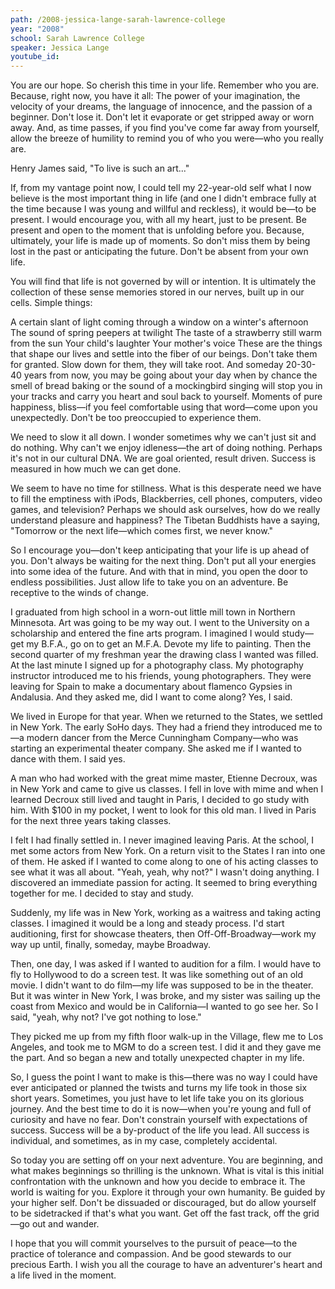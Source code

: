 ```yaml
---
path: /2008-jessica-lange-sarah-lawrence-college
year: "2008"
school: Sarah Lawrence College
speaker: Jessica Lange
youtube_id: 
---
```


You are our hope. So cherish this time in your life. Remember who you are. Because, right now, you have it all: The power of your imagination, the velocity of your dreams, the language of innocence, and the passion of a beginner. Don't lose it. Don't let it evaporate or get stripped away or worn away. And, as time passes, if you find you've come far away from yourself, allow the breeze of humility to remind you of who you were—who you really are.

Henry James said, "To live is such an art..."

If, from my vantage point now, I could tell my 22-year-old self what I now believe is the most important thing in life (and one I didn't embrace fully at the time because I was young and willful and reckless), it would be—to be present. I would encourage you, with all my heart, just to be present. Be present and open to the moment that is unfolding before you. Because, ultimately, your life is made up of moments. So don't miss them by being lost in the past or anticipating the future. Don't be absent from your own life.

You will find that life is not governed by will or intention. It is ultimately the collection of these sense memories stored in our nerves, built up in our cells. Simple things:

A certain slant of light coming through a window on a winter's afternoon
The sound of spring peepers at twilight
The taste of a strawberry still warm from the sun
Your child's laughter
Your mother's voice
These are the things that shape our lives and settle into the fiber of our beings. Don't take them for granted. Slow down for them, they will take root. And someday 20-30-40 years from now, you may be going about your day when by chance the smell of bread baking or the sound of a mockingbird singing will stop you in your tracks and carry you heart and soul back to yourself. Moments of pure happiness, bliss—if you feel comfortable using that word—come upon you unexpectedly. Don't be too preoccupied to experience them.

We need to slow it all down. I wonder sometimes why we can't just sit and do nothing. Why can't we enjoy idleness—the art of doing nothing. Perhaps it's not in our cultural DNA. We are goal oriented, result driven. Success is measured in how much we can get done.

We seem to have no time for stillness. What is this desperate need we have to fill the emptiness with iPods, Blackberries, cell phones, computers, video games, and television? Perhaps we should ask ourselves, how do we really understand pleasure and happiness? The Tibetan Buddhists have a saying, "Tomorrow or the next life—which comes first, we never know."

So I encourage you—don't keep anticipating that your life is up ahead of you. Don't always be waiting for the next thing. Don't put all your energies into some idea of the future. And with that in mind, you open the door to endless possibilities. Just allow life to take you on an adventure. Be receptive to the winds of change.

I graduated from high school in a worn-out little mill town in Northern Minnesota. Art was going to be my way out. I went to the University on a scholarship and entered the fine arts program. I imagined I would study—get my B.F.A., go on to get an M.F.A. Devote my life to painting. Then the second quarter of my freshman year the drawing class I wanted was filled. At the last minute I signed up for a photography class. My photography instructor introduced me to his friends, young photographers. They were leaving for Spain to make a documentary about flamenco Gypsies in Andalusia. And they asked me, did I want to come along? Yes, I said.

We lived in Europe for that year. When we returned to the States, we settled in New York. The early SoHo days. They had a friend they introduced me to—a modern dancer from the Merce Cunningham Company—who was starting an experimental theater company. She asked me if I wanted to dance with them. I said yes.

A man who had worked with the great mime master, Etienne Decroux, was in New York and came to give us classes. I fell in love with mime and when I learned Decroux still lived and taught in Paris, I decided to go study with him. With $100 in my pocket, I went to look for this old man. I lived in Paris for the next three years taking classes.

I felt I had finally settled in. I never imagined leaving Paris. At the school, I met some actors from New York. On a return visit to the States I ran into one of them. He asked if I wanted to come along to one of his acting classes to see what it was all about. "Yeah, yeah, why not?" I wasn't doing anything. I discovered an immediate passion for acting. It seemed to bring everything together for me. I decided to stay and study.

Suddenly, my life was in New York, working as a waitress and taking acting classes. I imagined it would be a long and steady process. I'd start auditioning, first for showcase theaters, then Off-Off-Broadway—work my way up until, finally, someday, maybe Broadway.

Then, one day, I was asked if I wanted to audition for a film. I would have to fly to Hollywood to do a screen test. It was like something out of an old movie. I didn't want to do film—my life was supposed to be in the theater. But it was winter in New York, I was broke, and my sister was sailing up the coast from Mexico and would be in California—I wanted to go see her. So I said, "yeah, why not? I've got nothing to lose."

They picked me up from my fifth floor walk-up in the Village, flew me to Los Angeles, and took me to MGM to do a screen test. I did it and they gave me the part. And so began a new and totally unexpected chapter in my life.

So, I guess the point I want to make is this—there was no way I could have ever anticipated or planned the twists and turns my life took in those six short years. Sometimes, you just have to let life take you on its glorious journey. And the best time to do it is now—when you're young and full of curiosity and have no fear. Don't constrain yourself with expectations of success. Success will be a by-product of the life you lead. All success is individual, and sometimes, as in my case, completely accidental.

So today you are setting off on your next adventure. You are beginning, and what makes beginnings so thrilling is the unknown. What is vital is this initial confrontation with the unknown and how you decide to embrace it. The world is waiting for you. Explore it through your own humanity. Be guided by your higher self. Don't be dissuaded or discouraged, but do allow yourself to be sidetracked if that's what you want. Get off the fast track, off the grid—go out and wander.

I hope that you will commit yourselves to the pursuit of peace—to the practice of tolerance and compassion. And be good stewards to our precious Earth. I wish you all the courage to have an adventurer's heart and a life lived in the moment.

